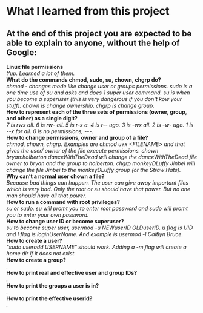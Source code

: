 # What I learned from this project  
At the end of this project you are expected to be able to explain to anyone, without the help of Google:  
---

**Linux file permissions**  
*Yup. Learned a lot of them.*  
**What do the commands chmod, sudo, su, chown, chgrp do?**  
*chmod - changes mode like change user or groups permissions. sudo is a one time use of su and asks and does 1 super user command. su is when you become a superuser (this is very dangerous if you don't kow your stuff). chown is change ownership. chgrp is change group.*  
**How to represent each of the three sets of permissions (owner, group, and other) as a single digit?**  
*7 is rwx all. 6 is rw- all. 5 is r-x a. 4 is r-- ugo. 3 is -wx all. 2 is -w- ugo. 1 is --x for all. 0 is no permissions, ---.*  
**How to change permissions, owner and group of a file?**  
*chmod, chown, chgrp. Examples are chmod u+x \<FILENAME> and that gives the user/ owner of the file execute permissions. chown bryan:holberton danceWithTheDead will change the danceWithTheDead file owner to bryan and the group to holberton. chgrp monkeyDLuffy Jinbei will change the file Jinbei to the monkeyDLuffy group (or the Straw Hats).*  
**Why can’t a normal user chown a file?**  
*Because bad things can happen. The user can give away important files which is very bad. Only the root or su should have that power. But no one man should have all that power.*  
**How to run a command with root privileges?**  
*su or sudo. su will promt you to enter root password and sudo will promt you to enter your own password.*  
**How to change user ID or become superuser?**  
*su to become super user, usermod -u NEWuserID OLDuserID. u flag is UID and l flag is loginUserName. And example is usermod -l Caitlyn Bruce.*  
**How to create a user?**  
*"sudo useradd USERNAME" should work. Adding a -m flag will create a home dir if it does not exist.*  
**How to create a group?**  
*.*  
**How to print real and effective user and group IDs?**  
*.*  
**How to print the groups a user is in?**  
*.*  
**How to print the effective userid?**  
*.*  

